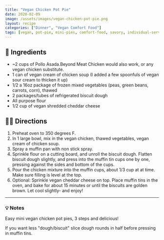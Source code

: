 ```yaml
---
title: "Vegan Chicken Pot Pie"
date: 2020-02-09
image: /assets/images/vegan-chicken-pot-pie.png
layout: recipe
categories: ["Dinner", "Vegan Comfort Food"]
tags: [vegan, pot-pie, mini-pies, comfort-food, savory, individual-servings]
---
```


## 🧾 Ingredients

- ~2 cups of Pollo Asada.Beyond Meat Chicken would also work, or any vegan chicken substitute.
- 1 can of vegan cream of chicken soup (I added a few spoonfuls of vegan sour cream to thicken it up)
- 1/2 a 16oz package of frozen mixed vegetables (peas, green beans, carrots, corn), thawed
- 2 packages/tubes of refrigerated biscuit dough
- All purpose flour
- 1/2 cup of vegan shredded cheddar cheese

## 👩‍🍳 Directions

1. Preheat oven to 350 degrees F.
2. In 1 large bowl, mix in the vegan chicken, thawed vegetables, vegan cream of chicken soup.
3. Spray a muffin pan with non stick spray.
4. Sprinkle flour on a cutting board, and unroll the biscuit dough. Flatten biscuit dough slightly, and press into the muffin tin cups one by one, pressing against the sides and bottom of the cups.
5. Pour the chicken mixture into the muffin cups, about 1/3 cup at at time. Make sure filling is level at the top.
6. Optional: Sprinkle vegan cheddar cheese on top. Place muffin tins in the oven, and bake for about 15 minutes or until the biscuits are golden brown. Let cool slightly- and enjoy!


---

### 💡 Notes

Easy mini vegan chicken pot pies, 3 steps and delicious!

If you want less "dough/biscuit" slice dough rounds in half before pressing in muffin tins.
